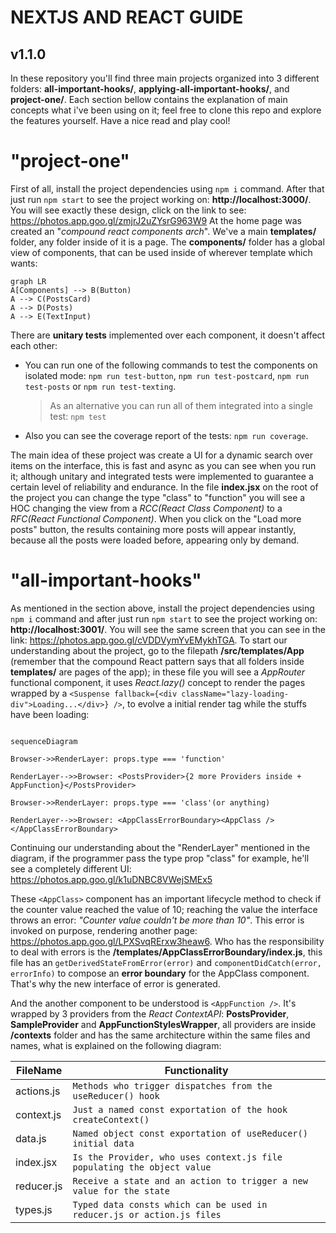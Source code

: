 # NEXTJS AND REACT GUIDE

## v1.1.0

In these repository you'll find three main projects organized into 3 different folders: **all-important-hooks/**, **applying-all-important-hooks/**, and **project-one/**. Each section bellow contains the explanation of main concepts what i've been using on it; feel free to clone this repo and explore the features yourself. Have a nice read and play cool!

# "project-one"

First of all, install the project dependencies using `npm i` command. After that just run `npm start` to see the project working on: **http://localhost:3000/**. You will see exactly these design, click on the link to see: https://photos.app.goo.gl/zmjrJ2uZYsrG963W9
At the home page was created an "_compound react components arch_". We've a main **templates/** folder, any folder inside of it is a page. The **components/** folder has a global view of components, that can be used inside of wherever template which wants:

```mermaid
graph LR
A[Components] --> B(Button)
A --> C(PostsCard)
A --> D(Posts)
A --> E(TextInput)
```

There are **unitary tests** implemented over each component, it doesn't affect each other:

- You can run one of the following commands to test the components on isolated mode: `npm run test-button`, `npm run test-postcard`, `npm run test-posts` or `npm run test-texting`.

  > As an alternative you can run all of them integrated into a single test: `npm test`

- Also you can see the coverage report of the tests: `npm run coverage`.

The main idea of these project was create a UI for a dynamic search over items on the interface, this is fast and async as you can see when you run it; although unitary and integrated tests were implemented to guarantee a certain level of reliability and endurance. In the file **index.jsx** on the root of the project you can change the type "class" to "function" you will see a HOC changing the view from a _RCC(React Class Component)_ to a _RFC(React Functional Component)_. When you click on the "Load more posts" button, the results containing more posts will appear instantly, because all the posts were loaded before, appearing only by demand.

# "all-important-hooks"

As mentioned in the section above, install the project dependencies using `npm i` command and after just run `npm start` to see the project working on: **http://localhost:3001/**. You will see the same screen that you can see in the link: https://photos.app.goo.gl/cVDDVymYvEMykhTGA. To start our understanding about the project, go to the filepath **/src/templates/App** (remember that the compound React pattern says that all folders inside **templates/** are pages of the app); in these file you will see a _AppRouter_ functional component, it uses _React.lazy()_ concept to render the pages wrapped by a `<Suspense fallback={<div className="lazy-loading-div">Loading...</div>} />`, to evolve a initial render tag while the stuffs have been loading:

```mermaid

sequenceDiagram

Browser->>RenderLayer: props.type === 'function'

RenderLayer-->>Browser: <PostsProvider>{2 more Providers inside + AppFunction}</PostsProvider>

Browser->>RenderLayer: props.type === 'class'(or anything)

RenderLayer-->>Browser: <AppClassErrorBoundary><AppClass /></AppClassErrorBoundary>

```

Continuing our understanding about the "RenderLayer" mentioned in the diagram, if the programmer pass the type prop "class" for example, he'll see a completely different UI: https://photos.app.goo.gl/k1uDNBC8VWejSMEx5

These `<AppClass>` component has an important lifecycle method to check if the counter value reached the value of 10; reaching the value the interface throws an error: _"Counter value couldn't be more than 10"_. This error is invoked on purpose, rendering another page: https://photos.app.goo.gl/LPXSvqRErxw3heaw6. Who has the responsibility to deal with errors is the **/templates/AppClassErrorBoundary/index.js**, this file has an `getDerivedStateFromError(error)` and `componentDidCatch(error, errorInfo)` to compose an **error boundary** for the AppClass component. That's why the new interface of error is generated.

And the another component to be understood is `<AppFunction />`. It's wrapped by 3 providers from the _React ContextAPI_: **PostsProvider**, **SampleProvider** and **AppFunctionStylesWrapper**, all providers are inside **/contexts** folder and has the same architecture within the same files and names, what is explained on the following diagram:

| FileName   | Functionality                                                           |
| ---------- | ----------------------------------------------------------------------- |
| actions.js | `Methods who trigger dispatches from the useReducer() hook`             |
| context.js | `Just a named const exportation of the hook createContext()`            |
| data.js    | `Named object const exportation of useReducer() initial data`           |
| index.jsx  | `Is the Provider, who uses context.js file populating the object value` |
| reducer.js | `Receive a state and an action to trigger a new value for the state`    |
| types.js   | `Typed data consts which can be used in reducer.js or action.js files`  |
